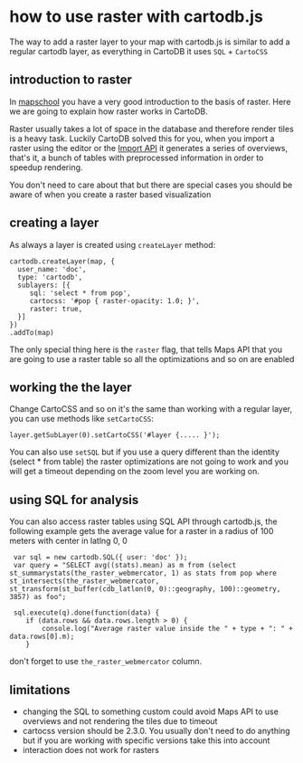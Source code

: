 
# how to use raster with cartodb.js

The way to add a raster layer to your map with cartodb.js is similar to add a regular cartodb layer,
as everything in CartoDB it uses ``SQL`` + ``CartoCSS``


## introduction to raster

In [mapschool](http://mapschool.io/) you have a very good introduction to the basis of raster. Here
we are going to explain how raster works in CartoDB.

Raster usually takes a lot of space in the database and therefore render tiles is a heavy task.
Luckily CartoDB solved this for you, when you import a raster using the editor or the [Import
API](http://docs.carto.com/cartodb-platform/import-api.html) it generates a series of overviews,
that's it, a bunch of tables with preprocessed information in order to speedup rendering. 

You don't need to care about that but there are special cases you should be aware of when you create
a raster based visualization


##  creating a layer

As always a layer is created using ``createLayer`` method:

```
cartodb.createLayer(map, {
  user_name: 'doc',
  type: 'cartodb',
  sublayers: [{
     sql: 'select * from pop',
     cartocss: '#pop { raster-opacity: 1.0; }',
     raster: true,
  }]
})
.addTo(map)
```

The only special thing here is the ``raster`` flag, that tells Maps API that you are going to use a
raster table so all the optimizations and so on are enabled

## working the the layer

Change CartoCSS and so on it's the same than working with a regular layer, you can use methods like
``setCartoCSS``:

```
layer.getSubLayer(0).setCartoCSS('#layer {..... }');
```

You can also use ``setSQL`` but if you use a query different than the identity (select * from table)
the raster optimizations are not going to work and you will get a timeout depending on the zoom
level you are working on.

## using SQL for analysis

You can also access raster tables using SQL API  through cartodb.js, the following example gets the
average value for a raster in a radius of 100 meters with center in latlng 0, 0

```
 var sql = new cartodb.SQL({ user: 'doc' });
 var query = "SELECT avg((stats).mean) as m from (select st_summarystats(the_raster_webmercator, 1) as stats from pop where st_intersects(the_raster_webmercator, st_transform(st_buffer(cdb_latlon(0, 0)::geography, 100)::geometry, 3857) as foo";
                
 sql.execute(q).done(function(data) {
    if (data.rows && data.rows.length > 0) {
        console.log("Average raster value inside the " + type + ": " + data.rows[0].m);
    }
```

don't forget to use ``the_raster_webmercator`` column. 



## limitations

- changing the SQL to something custom could avoid Maps API to use overviews and not rendering the
  tiles due to timeout
- cartocss version should be 2.3.0. You usually don't need to do anything but if you are working
  with specific versions take this into account
- interaction does not work for rasters



